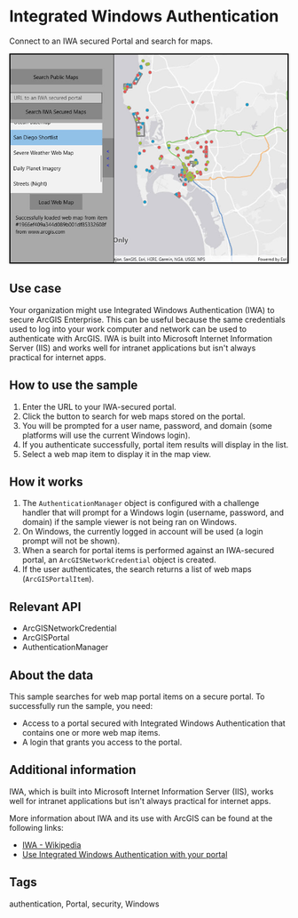 # Integrated Windows Authentication

Connect to an IWA secured Portal and search for maps.

![Image of integrated windows authentication](IntegratedWindowsAuth.jpg)

## Use case

Your organization might use Integrated Windows Authentication (IWA) to secure ArcGIS Enterprise. This can be useful because the same credentials used to log into your work computer and network can be used to authenticate with ArcGIS. IWA is built into Microsoft Internet Information Server (IIS) and works well for intranet applications but isn't always practical for internet apps.

## How to use the sample

1. Enter the URL to your IWA-secured portal.
2. Click the button to search for web maps stored on the portal.
3. You will be prompted for a user name, password, and domain (some platforms will use the current Windows login).
4. If you authenticate successfully, portal item results will display in the list.
5. Select a web map item to display it in the map view.

## How it works

1. The `AuthenticationManager` object is configured with a challenge handler that will prompt for a Windows login (username, password, and domain) if the sample viewer is not being ran on Windows.
2. On Windows, the currently logged in account will be used (a login prompt will not be shown). 
3. When a search for portal items is performed against an IWA-secured portal, an `ArcGISNetworkCredential` object is created.
4. If the user authenticates, the search returns a list of web maps (`ArcGISPortalItem`).

## Relevant API

* ArcGISNetworkCredential
* ArcGISPortal
* AuthenticationManager

## About the data

This sample searches for web map portal items on a secure portal. To successfully run the sample, you need:
* Access to a portal secured with Integrated Windows Authentication that contains one or more web map items.
* A login that grants you access to the portal.

## Additional information

IWA, which is built into Microsoft Internet Information Server (IIS), works well for intranet applications but isn't always practical for internet apps.

More information about IWA and its use with ArcGIS can be found at the following links:
* [IWA - Wikipedia](https://en.wikipedia.org/wiki/Integrated_Windows_Authentication)
* [Use Integrated Windows Authentication with your portal](http://enterprise.arcgis.com/en/portal/latest/administer/windows/use-integrated-windows-authentication-with-your-portal.htm)

## Tags

authentication, Portal, security, Windows